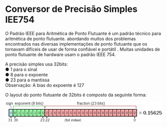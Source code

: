 <h1>Conversor de Precisão Simples IEE754</h1>

<p>
    O Padrão IEEE para Aritmética de Ponto Flutuante é um padrão técnico para aritmética de ponto flutuante. abordando muitos dos problemas encontrados nas diversas implementações de ponto flutuante que os tornavam difíceis de usar de forma confiável e portátil . Muitas unidades de ponto flutuante de hardware usam o padrão IEEE 754.  
</p>    
<p>
    <span>A precisão simples usa 32bits:</span> 
    <br>
      ● 1 para o sinal
    <br>
      ● 8 para o expoente
    <br>
      ● 23 para a mantissa
    <br>
    <span>  Observação: A bias do expoente é 127</span>
</p>

<p>
    O layout do ponto flutuante de 32bits é composto da seguinte forma:
</p>
<img src="src/img-representando-layout.png">




